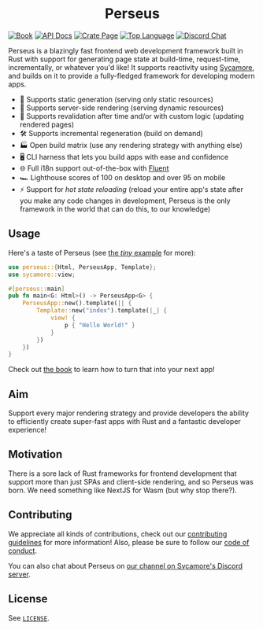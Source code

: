 <h1 align="center">Perseus</h1>

[![Book](https://img.shields.io/badge/Book-arctic--hen7.github.io-informational?style=for-the-badge)](https://arctic-hen7.github.io/perseus)
[![API Docs](https://img.shields.io/docsrs/perseus?label=API%20Docs&style=for-the-badge)](https://docs.rs/perseus)
[![Crate Page](https://img.shields.io/crates/v/perseus?style=for-the-badge)](https://crates.io/crates/perseus)
[![Top Language](https://img.shields.io/github/languages/top/arctic-hen7/perseus?style=for-the-badge)]()
[![Discord Chat](https://img.shields.io/discord/820400041332179004?label=Discord&style=for-the-badge)](https://discord.gg/PgwPn7dKEk)

Perseus is a blazingly fast frontend web development framework built in Rust with support for generating page state at build-time, request-time, incrementally, or whatever you'd like! It supports reactivity using [Sycamore](https://github.com/sycamore-rs/sycamore), and builds on it to provide a fully-fledged framework for developing modern apps.

-   📕 Supports static generation (serving only static resources)
-   🗼 Supports server-side rendering (serving dynamic resources)
-   🔧 Supports revalidation after time and/or with custom logic (updating rendered pages)
-   🛠️ Supports incremental regeneration (build on demand)
-   🏭 Open build matrix (use any rendering strategy with anything else)
-   🖥️ CLI harness that lets you build apps with ease and confidence
-   🌐 Full i18n support out-of-the-box with [Fluent](https://projectfluent.org)
-   🏎 Lighthouse scores of 100 on desktop and over 95 on mobile
-   ⚡ Support for *hot state reloading* (reload your entire app's state after you make any code changes in development, Perseus is the only framework in the world that can do this, to our knowledge)

## Usage

Here's a taste of Perseus (see [the _tiny_ example](https://github.com/arctic-hen7/perseus/tree/main/examples/comprehensive/tiny) for more):

```rust
use perseus::{Html, PerseusApp, Template};
use sycamore::view;

#[perseus::main]
pub fn main<G: Html>() -> PerseusApp<G> {
    PerseusApp::new().template(|| {
        Template::new("index").template(|_| {
            view! {
                p { "Hello World!" }
            }
        })
    })
}

```

Check out [the book](https://arctic-hen7.github.io/perseus/en-US) to learn how to turn that into your next app!

## Aim

Support every major rendering strategy and provide developers the ability to efficiently create super-fast apps with Rust and a fantastic developer experience!

## Motivation

There is a sore lack of Rust frameworks for frontend development that support more than just SPAs and client-side rendering, and so Perseus was born. We need something like NextJS for Wasm (but why stop there?).

## Contributing

We appreciate all kinds of contributions, check out our [contributing guidelines](https://github.com/arctic-hen7/perseus/blob/main/CONTRIBUTING.md) for more information! Also, please be sure to follow our [code of conduct](https://github.com/arctic-hen7/perseus/blob/main/CODE_OF_CONDUCT.md).

You can also chat about Perseus on [our channel on Sycamore's Discord server](https://discord.com/invite/GNqWYWNTdp).

## License

See [`LICENSE`](https://github.com/arctic-hen7/perseus/blob/main/LICENSE).
